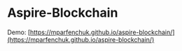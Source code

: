 # Aspire-Blockchain
Demo: [https://mparfenchuk.github.io/aspire-blockchain/](https://mparfenchuk.github.io/aspire-blockchain/)
